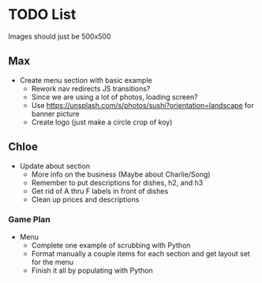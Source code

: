 # TODO List

 Images should just be 500x500
 
## Max
* Create menu section with basic example 
    * Rework nav redirects JS transitions?
    * Since we are using a lot of photos, loading screen?
    * Use https://unsplash.com/s/photos/sushi?orientation=landscape for banner picture
    * Create logo (just make a circle crop of koy)

## Chloe
* Update about section
    * More info on the business (Maybe about Charlie/Song)
    * Remember to put descriptions for dishes, h2, and h3
    * Get rid of A thru F labels in front of dishes
    * Clean up prices and descriptions

### Game Plan
* Menu
    * Complete one example of scrubbing with Python
    * Format manually a couple items for each section and get layout set for the menu
    * Finish it all by populating with Python
